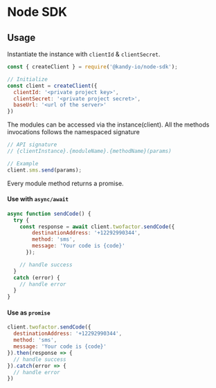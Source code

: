 # Node SDK

## Usage

Instantiate the instance with `clientId` & `clientSecret`.

```javascript
const { createClient } = require('@kandy-io/node-sdk');

// Initialize
const client = createClient({
  clientId: '<private project key>',
  clientSecret: '<private project secret>',
  baseUrl: '<url of the server>'
})
```

The modules can be accessed via the instance(client). All the methods invocations follows the namespaced signature

```javascript
// API signature
// {clientInstance}.{moduleName}.{methodName}(params)

// Example
client.sms.send(params);
```

Every module method returns a promise.

#### Use with `async/await`

```javascript
async function sendCode() {
  try {
    const response = await client.twofactor.sendCode({
        destinationAddress: '+12292990344',
        method: 'sms',
        message: 'Your code is {code}'
      });

    // handle success
  }
  catch (error) {
    // handle error
  }
}
```

#### Use as `promise`

```javascript
client.twofactor.sendCode({
  destinationAddress: '+12292990344',
  method: 'sms',
  message: 'Your code is {code}'
}).then(response => {
  // handle success
}).catch(error => {
  // handle error
})
```
